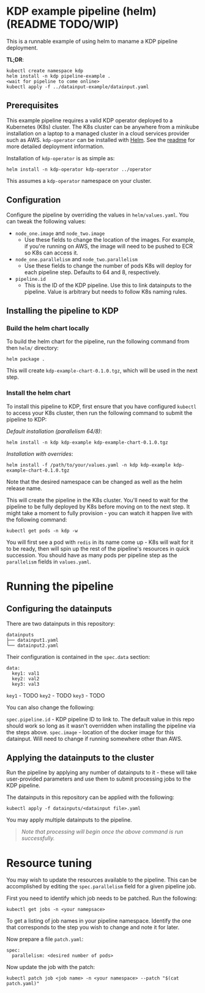 # KDP example pipeline (helm) (README TODO/WIP)

This is a runnable example of using helm to maname a KDP pipeline deployment.

**TL;DR**:

```
kubectl create namespace kdp
helm install -n kdp pipeline-example .
<wait for pipeline to come online>
kubectl apply -f ../datainput-example/datainput.yaml
```

## Prerequisites

This example pipeline requires a valid KDP operator deployed to a Kubernetes (K8s) cluster. The K8s cluster can be anywhere from a minikube installation on a laptop to a managed cluster in a cloud services provider such as AWS. `kdp-operator` can be installed with [Helm](https://helm.sh/). See the [readme](../operator/README.md) for more detailed deployment information.

Installation of `kdp-operator` is as simple as:

```
helm install -n kdp-operator kdp-operator ../operator
```

This assumes a `kdp-operator` namespace on your cluster.

## Configuration

Configure the pipeline by overriding the values in `helm/values.yaml`. You can tweak the following values:

 - `node_one.image` and `node_two.image`
   - Use these fields to change the location of the images. For example, if you're running on AWS, the image will need to be pushed to ECR so K8s can access it.
 - `node_one.parallelism` and `node_two.parallelism`
   - Use these fields to change the number of pods K8s will deploy for each pipeline step. Defaults to 64 and 8, respectively.
 - `pipeline.id`
   - This is the ID of the KDP pipeline. Use this to link datainputs to the pipeline. Value is arbitrary but needs to follow K8s naming rules.

## Installing the pipeline to KDP

### Build the helm chart locally

To build the helm chart for the pipeline, run the following command from then `helm/` directory:

```
helm package .
```

This will create `kdp-example-chart-0.1.0.tgz`, which will be used in the next step.

### Install the helm chart

To install this pipeline to KDP, first ensure that you have configured `kubectl` to access your K8s cluster, then run the following command to submit the pipeline to KDP:

*Default installation (parallelism 64/8)*:
```
helm install -n kdp kdp-example kdp-example-chart-0.1.0.tgz
```

*Installation with overrides*:
```
helm install -f /path/to/your/values.yaml -n kdp kdp-example kdp-example-chart-0.1.0.tgz
```

Note that the desired namespace can be changed as well as the helm release name.

This will create the pipeline in the K8s cluster. You'll need to wait for the pipeline to be fully deployed by K8s before moving on to the next step. It might take a moment to fully provision - you can watch it happen live with the following command:

```
kubectl get pods -n kdp -w
```

You will first see a pod with `redis` in its name come up - K8s will wait for it to be ready, then will spin up the rest of the pipeline's resources in quick succession. You should have as many pods per pipeline step as the `parallelism` fields in `values.yaml`.

# Running the pipeline

## Configuring the datainputs

There are two datainputs in this repository:

```
datainputs
├── datainput1.yaml
└── datainput2.yaml
```

Their configuration is contained in the `spec.data` section:

```
data:
  key1: val1
  key2: val2
  key3: val3
```

`key1` - TODO
`key2` - TODO
`key3` - TODO

You can also change the following:

`spec.pipeline.id` - KDP pipeline ID to link to. The default value in this repo should work so long as it wasn't overridden when installing the pipeline via the steps above.
`spec.image` - location of the docker image for this datainput. Will need to change if running somewhere other than AWS.

## Applying the datainputs to the cluster

Run the pipeline by applying any number of datainputs to it - these will take user-provided parameters and use them to submit processing jobs to the KDP pipeline.

The datainputs in this repository can be applied with the following:

```
kubectl apply -f datainputs/<datainput file>.yaml
```

You may apply multiple datainputs to the pipeline.

> *Note that processing will begin once the above command is run successfully.*

# Resource tuning

You may wish to update the resources available to the pipeline. This can be accomplished by editing the `spec.parallelism` field for a given pipeline job.  

First you need to identify which job needs to be patched. Run the following:

```
kubectl get jobs -n <your namepsace>
```

To get a listing of job names in your pipeline namespace. Identify the one that corresponds to the step you wish to change and note it for later.

Now prepare a file `patch.yaml`:

```
spec:
  parallelism: <desired number of pods>
```

Now update the job with the patch:

```
kubectl patch job <job name> -n <your namespace> --patch "$(cat patch.yaml)"
```